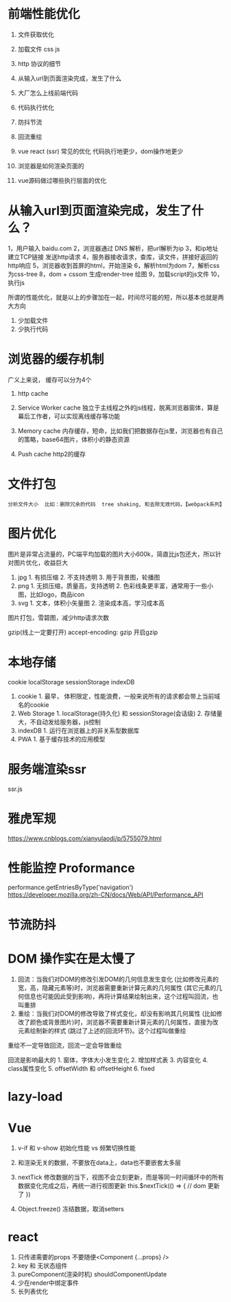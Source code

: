 # 前端性能优化
  1. 文件获取优化
  1. 加载文件 css js 
  2. http 协议的细节
  3. 从输入url到页面渲染完成，发生了什么
  4. 大厂怎么上线前端代码




2. 代码执行优化
  1. 防抖节流
  2. 回流重绘
  3. vue react (ssr) 常见的优化 代码执行地更少，dom操作地更少
  4. 浏览器是如何渲染页面的
  5. vue源码做过哪些执行层面的优化

# 从输入url到页面渲染完成，发生了什么？

1，用户输入 baidu.com
2，浏览器通过 DNS 解析，把url解析为ip
3，和ip地址建立TCP链接  发送http请求
4，服务器接收请求，查库，读文件，拼接好返回的http响应
5，浏览器收到首屏的html，开始渲染
6，解析html为dom
7，解析css为css-tree
8，dom + cssom 生成render-tree 绘图
9，加载script的js文件
10，执行js

所谓的性能优化，就是以上的步骤加在一起，时间尽可能的短，所以基本也就是两大方向
1. 少加载文件
2. 少执行代码

# 浏览器的缓存机制
  广义上来说， 缓存可以分为4个
  1. http cache
  2. Service Worker cache
      独立于主线程之外的js线程，脱离浏览器窗体，算是幕后工作者，可以实现离线缓存等功能
  3. Memory cache
      内存缓存，短命，比如我们把数据存在js里，浏览器也有自己的策略，base64图片，体积小的静态资源

  4. Push cache
      http2的缓存

# 文件打包 
    分析文件大小  比如：删除冗余的代码  tree shaking, 和去除无效代码，【webpack系列】

# 图片优化
  图片是非常占流量的，PC端平均加载的图片大小600k，简直比js包还大，所以针对图片优化，收益巨大
  1. jpg
    1. 有损压缩
    2. 不支持透明
    3. 用于背景图，轮播图
  2. png
    1. 无损压缩，质量高，支持透明
    2. 色彩线条更丰富，通常用于一些小图，比如logo，商品icon
  3. svg
    1. 文本，体积小矢量图
    2. 渲染成本高，学习成本高
  
图片打包，雪碧图，减少http请求次数

gzip(线上一定要打开) accept-encoding: gzip  开启gzip

# 本地存储
  cookie localStorage sessionStorage indexDB
  1. cookie
    1. 最早， 体积限定，性能浪费，一般来说所有的请求都会带上当前域名的cookie
  2. Web Storage
    1. localStorage(持久化) 和 sessionStorage(会话级)
    2. 存储量大，不自动发给服务器，js控制
  3. indexDB
    1. 运行在浏览器上的非关系型数据库
  4. PWA
    1. 基于缓存技术的应用模型

# 服务端渲染ssr
  ssr.js

# 雅虎军规
  https://www.cnblogs.com/xianyulaodi/p/5755079.html

# 性能监控 Proformance
  performance.getEntriesByType('navigation')
  https://developer.mozilla.org/zh-CN/docs/Web/API/Performance_API

# 节流防抖

# DOM 操作实在是太慢了
  1. 回流：当我们对DOM的修改引发DOM的几何信息发生变化 (比如修改元素的宽，高，隐藏元素等)时，浏览器需要重新计算元素的几何属性 (其它元素的几何信息也可能因此受到影响)，再将计算结果绘制出来，这个过程叫回流，也叫重排
  2. 重绘：当我们对DOM的修改导致了样式变化，却没有影响其几何属性 (比如修改了颜色或背景图片)时，浏览器不需要重新计算元素的几何属性，直接为改元素绘制新的样式 (跳过了上述的回流环节)。这个过程叫做重绘

  重绘不一定导致回流，回流一定会导致重绘

  回流是影响最大的
    1. 窗体，字体大小发生变化
    2. 增加样式表
    3. 内容变化
    4. class属性变化
    5. offsetWidth 和 offsetHeight
    6. fixed

# lazy-load

# Vue
  1. v-if 和 v-show
  初始化性能 vs 频繁切换性能

  2. 和渲染无关的数据，不要放在data上，data也不要嵌套太多层
  3. nextTick
      修改数据的当下，视图不会立刻更新，而是等同一时间循环中的所有数据变化完成之后，再统一进行视图更新
      this.$nextTick(() => {
        // dom 更新了
      })
  4. Object.freeze()
      冻结数据，取消setters

# react
  1. 只传递需要的props
      不要随便<Component {...props} />
  2. key 和 无状态组件
  3. pureComponent(渲染时机)  shouldComponentUpdate
  4. 少在render中绑定事件
  5. 长列表优化